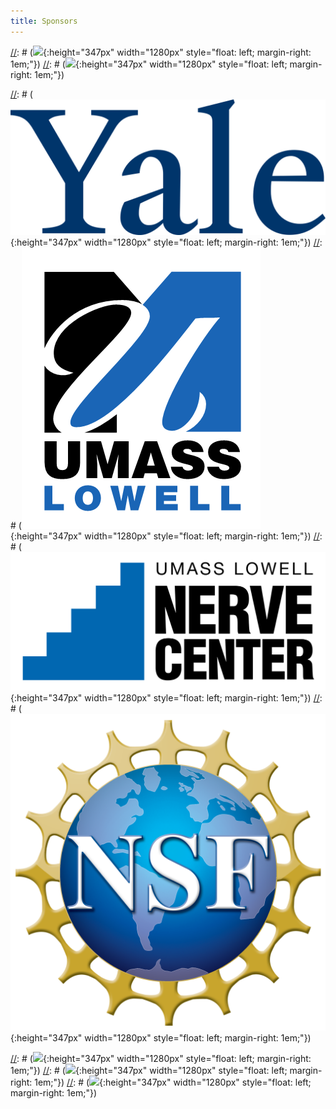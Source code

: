 ```yaml
---
title: Sponsors
---
```

[//]: # (pending acceptance)
[//]: # (![](/assets/images/tcwearable.png){:height="347px" width="1280px" style="float: left; margin-right: 1em;"})
[//]: # (![](/assets/images/tcrehab.png){:height="347px" width="1280px" style="float: left; margin-right: 1em;"})

[//]: # (images uploaded)
[//]: # (![](/assets/images/yale.png){:height="347px" width="1280px" style="float: left; margin-right: 1em;"})
[//]: # (![](/assets/images/UML.png){:height="347px" width="1280px" style="float: left; margin-right: 1em;"})
[//]: # (![](/assets/images/nerve.jpg){:height="347px" width="1280px" style="float: left; margin-right: 1em;"})
[//]: # (![](/assets/images/NSF.png){:height="347px" width="1280px" style="float: left; margin-right: 1em;"})

[//]: # (images NOT uploaded)
[//]: # (![](/assets/images/faboratory.png){:height="347px" width="1280px" style="float: left; margin-right: 1em;"})
[//]: # (![](/assets/images/cifellow.png){:height="347px" width="1280px" style="float: left; margin-right: 1em;"})
[//]: # (![](/assets/images/barrett.png){:height="347px" width="1280px" style="float: left; margin-right: 1em;"})